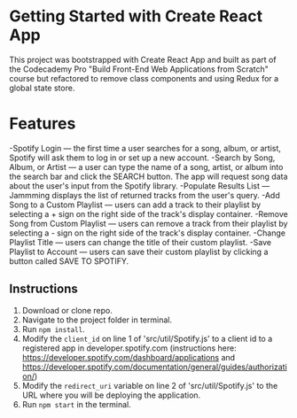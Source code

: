 # Getting Started with Create React App

This project was bootstrapped with Create React App and built as part of the Codecademy Pro "Build Front-End Web Applications from Scratch" course but refactored to remove class components and using Redux for a global state store.


# Features

-Spotify Login — the first time a user searches for a song, album, or artist, Spotify will ask them to log in or set up a new account.
-Search by Song, Album, or Artist — a user can type the name of a song, artist, or album into the search bar and click the SEARCH button. The app will request song data about the user's input from the Spotify library.
-Populate Results List — Jammming displays the list of returned tracks from the user's query.
-Add Song to a Custom Playlist — users can add a track to their playlist by selecting a + sign on the right side of the track's display container.
-Remove Song from Custom Playlist — users can remove a track from their playlist by selecting a - sign on the right side of the track's display container.
-Change Playlist Title — users can change the title of their custom playlist.
-Save Playlist to Account — users can save their custom playlist by clicking a button called SAVE TO SPOTIFY.

## Instructions
1. Download or clone repo.
2. Navigate to the project folder in terminal.
3. Run `npm install`.
4. Modify the `client_id` on line 1 of 'src/util/Spotify.js' to a client id to a registered app in developer.spotify.com (instructions here: https://developer.spotify.com/dashboard/applications and https://developer.spotify.com/documentation/general/guides/authorization/)
5. Modify the `redirect_uri` variable on line 2 of 'src/util/Spotify.js' to the URL where you will be deploying the application.
6. Run `npm start` in the terminal.